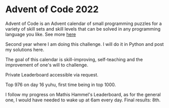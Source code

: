 # Advent of Code 2022

Advent of Code is an Advent calendar of small programming puzzles for a variety of skill sets and skill levels that can be solved in any programming language you like.
See more [here](https://adventofcode.com/2022/about)

Second year where I am doing this challenge. I will do it in Python and post my solutions here.

The goal of this calendar is skill-improving, self-teaching and the improvement of one's will to challenge.

Private Leaderboard accessible via request.


Top 976 on day 16 yuhu, first time being in top 1000.


I follow my progress on Mathis Hammel's Leaderboard, as for the general one, I would have needed to wake up at 6am every day.
Final results: 8th.
